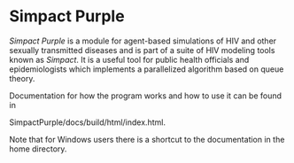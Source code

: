 Simpact Purple
===============

*Simpact Purple* is a module for agent-based simulations of HIV and other 
sexually transmitted diseases and is part of a suite of HIV modeling tools
known as *Simpact*. It is a useful tool for public health officials and 
epidemiologists which implements a parallelized algorithm based on queue 
theory. 

Documentation for how the program works and how to use it can be found in

SimpactPurple/docs/build/html/index.html.

Note that for Windows users there is a shortcut to the documentation in 
the home directory. 
